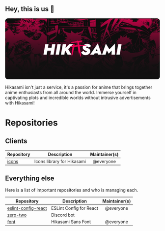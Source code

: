 ## Hey, this is us 👋

![Hikasami Github Cover](https://raw.githubusercontent.com/hikasami/.github/main/github_cover_v3.png)

Hikasami isn't just a service, it's a passion for anime that brings together anime enthusiasts from all around the world. Immerse yourself in captivating plots and incredible worlds without intrusive advertisements with Hikasami!

# Repositories

## Clients

| Repository                                               | Description                           | Maintainer(s) |
| -------------------------------------------------------- | ------------------------------------- | :-----------: |
| [icons](https://github.com/hikasami/icons)               | Icons library for Hikasami            |   @everyone   |

## Everything else

Here is a list of important repositories and who is managing each.

| Repository                                                     | Description                                |                                     Maintainer(s)                                      |
| -------------------------------------------------------------- | ------------------------------------------ | :------------------------------------------------------------------------------------: |
| [eslint-config-react](https://github.com/hikasami/eslint-config-react) | ESLint Config for React            |                                       @everyone                                        |
| [zero-two](https://github.com/hikasami/zero-two)                     | Discord bot                         |                                                                               |
| [font](https://github.com/hikasami/font)                     | Hikasami Sans Font                         |                                       @everyone                                        |
